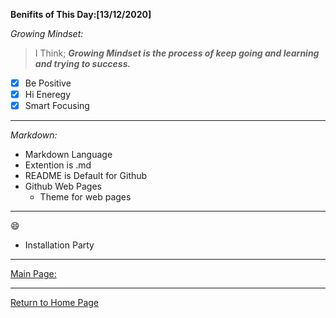 **Benifits of This Day:[13/12/2020]**

_Growing Mindset:_

> I Think;
> **_Growing Mindset is the process of keep going and learning and trying to success._**

- [x] Be Positive
- [x] Hi Eneregy
- [x] Smart Focusing

---

_Markdown:_

- Markdown Language
- Extention is .md
- README is Default for Github
- Github Web Pages
  - Theme for web pages

---

:smile:

- Installation Party

---

[Main Page:](https://github.com/Mohammad-Nour-Rezek/Reading-Notes)

---

[Return to Home Page](https://mohammad-nour-rezek.github.io/Reading-Notes/)
